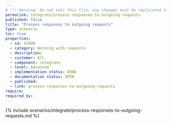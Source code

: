 ```yaml
---
# !!! Warning: Do not edit this file; any changes must be replicated in Excel !!!
permalink: integrate/process-responses-to-outgoing-requests
published: false
title: "Process responses to outgoing requests"
type: scenario
toc: true
properties:
  - id: SC040
  - category: Working with requests
  - description:
  - customer: All
  - component: integrate
  - level: Advanced
  - implementation status: DONE
  - documentation status: OPEN
  - published:
  - link: process-responses-to-outgoing-requests
require:
required_by:
---
```


{% include scenarios/integrate/process-responses-to-outgoing-requests.md %}
